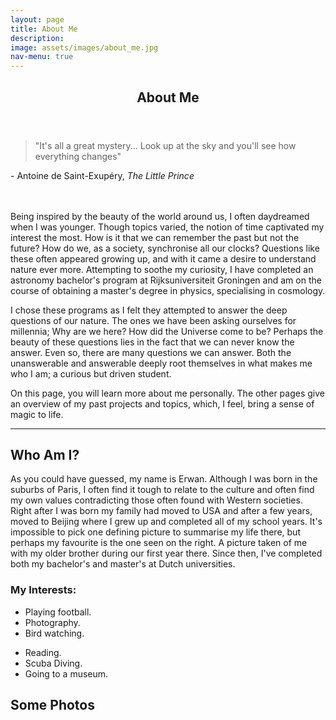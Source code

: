 ```yaml
---
layout: page
title: About Me
description:
image: assets/images/about_me.jpg
nav-menu: true
---
```


<!-- Main -->
<div id="main" class="alt">

<!-- One -->
<section id="one">
	<div class="inner">
		<header class="major">
			<h1>About Me</h1>
		</header>

<!-- Content -->
<blockquote>"It's all a great mystery... Look up at the sky and you'll see how everything changes"</blockquote> - Antoine de Saint-Exupéry, <i>The Little Prince</i>
<br><br><br>
<p>Being inspired by the beauty of the world around us, I often daydreamed when I was younger. Though topics varied, the notion of time captivated my interest the most. How is it that we can remember the past but not the future? How do we, as a society, synchronise all our clocks? Questions like these often appeared growing up, and with it came a desire to understand nature ever more. Attempting to soothe my curiosity, I have completed an astronomy bachelor's program at Rijksuniversiteit Groningen and am on the course of obtaining a master's degree in physics, specialising in cosmology. </p>
<p>I chose these programs as I felt they attempted to answer the deep questions of our nature. The ones we have been asking ourselves for millennia; Why are we here? How did the Universe come to be? Perhaps the beauty of these questions lies in the fact that we can never know the answer. Even so, there are many questions we can answer. Both the unanswerable and answerable deeply root themselves in what makes me who I am; a curious but driven student.</p> 
<p>On this page, you will learn more about me personally. The other pages give an overview of my past projects and topics, which, I feel, bring a sense of magic to life. </p>

<hr />
<h2> Who Am I? </h2>
<p><span class="image right"><img src="{% link assets/images/great_wall.JPG %}" alt="" /></span>As you could have guessed, my name is Erwan. Although I was born in the suburbs of Paris, I often find it tough to relate to the culture and often find my own values contradicting those often found with Western societies. Right after I was born my family had moved to USA and after a few years, moved to Beijing where I grew up and completed all of my school years. It's impossible to pick one defining picture to summarise my life there, but perhaps my favourite is the one seen on the right. A picture taken of me with my older brother during our first year there. Since then, I've completed both my bachelor's and master's at Dutch universities.</p>
<h3>My Interests:</h3>
<div class="4u 12u$(medium)">
	<ul>
		<li>Playing football.</li>
		<li>Photography.</li>
		<li>Bird watching.</li>
	</ul>
</div>
<div class="4u$ 12u$(medium)">
	<ul>
		<li>Reading.</li>
		<li>Scuba Diving.</li>
		<li>Going to a museum.</li>
	</ul>
</div>
	
<h2> Some Photos </h2>
<span class="image fit"><img src="{% link assets/images/watertown.JPG %}" alt="" /></span>
<div class="box alt">
	<div class="row 80% uniform">
		<div class="4u"><span class="image fit"><img src="{% link assets/images/mt_saint_michel.JPG %}" alt="" /></span></div>
		<div class="4u"><span class="image fit"><img src="{% link assets/images/pic09.jpg %}" alt="" /></span></div>
		<div class="4u"><span class="image fit"><img src="{% link assets/images/pic09.jpg %}" alt="" /></span></div>
		<!-- Break -->
		<div class="4u"><span class="image fit"><img src="{% link assets/images/pic10.jpg %}" alt="" /></span></div>
		<div class="4u"><span class="image fit"><img src="{% link assets/images/pic08.jpg %}" alt="" /></span></div>
		<div class="4u"><span class="image fit"><img src="{% link assets/images/pic09.jpg %}" alt="" /></span></div>
		<!-- Break -->
		<div class="4u"><span class="image fit"><img src="{% link assets/images/pic09.jpg %}" alt="" /></span></div>
		<div class="4u"><span class="image fit"><img src="{% link assets/images/pic10.jpg %}" alt="" /></span></div>
		<div class="4u"><span class="image fit"><img src="{% link assets/images/pic09.jpg %}" alt="" /></span></div>
	</div>
</div>
<span class="image fit"><img src="{% link assets/images/pic03.jpg %}" alt="" /></span>
<div class="box alt">
	<div class="row 80% uniform">
		<div class="4u"><span class="image fit"><img src="{% link assets/images/pic08.jpg %}" alt="" /></span></div>
		<div class="4u"><span class="image fit"><img src="{% link assets/images/pic09.jpg %}" alt="" /></span></div>
		<div class="4u"><span class="image fit"><img src="{% link assets/images/poland.JPG %}" alt="" /></span></div>
		<!-- Break -->
		<div class="4u"><span class="image fit"><img src="{% link assets/images/pic08.jpg %}" alt="" /></span></div>
		<div class="4u"><span class="image fit"><img src="{% link assets/images/bird_snow.JPG %}" alt="" /></span></div>
		<div class="4u"><span class="image fit"><img src="{% link assets/images/flowers.JPG %}" alt="" /></span></div>
		<!-- Break -->
		<div class="4u"><span class="image fit"><img src="{% link assets/images/pic09.jpg %}" alt="" /></span></div>
		<div class="4u"><span class="image fit"><img src="{% link assets/images/pic10.jpg %}" alt="" /></span></div>
		<div class="4u"><span class="image fit"><img src="{% link assets/images/pic09.jpg %}" alt="" /></span></div>
	</div>
</div>
<span class="image fit"><img src="{% link assets/images/pic03.jpg %}" alt="" /></span>